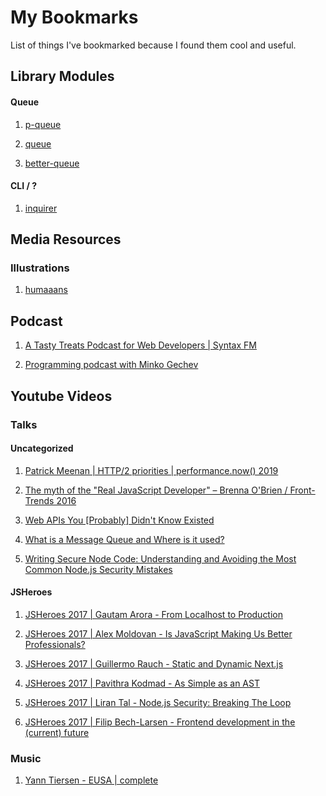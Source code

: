 # My Bookmarks

List of things I've bookmarked because I found them cool and useful.

## Library Modules

#### Queue

1. [p-queue](https://www.npmjs.com/package/p-queue)

2. [queue](https://www.npmjs.com/package/queue)

3. [better-queue](https://www.npmjs.com/package/better-queue)

#### CLI / ?

1. [inquirer](https://www.npmjs.com/package/inquirer)

## Media Resources

### Illustrations

1. [humaaans](https://www.humaaans.com)

## Podcast

1. [A Tasty Treats Podcast for Web Developers | Syntax FM](https://syntax.fm)

2. [Programming podcast with Minko Gechev](https://podcast.mgechev.com)

## Youtube Videos

### Talks

#### Uncategorized

1. [Patrick Meenan | HTTP/2 priorities | performance.now() 2019](https://www.youtube.com/watch?v=sgjxuhFQktE)

2. [The myth of the "Real JavaScript Developer" – Brenna O'Brien / Front-Trends 2016](https://www.youtube.com/watch?v=Xt5qpbiqw2g)

3. [Web APIs You [Probably] Didn't Know Existed](https://www.youtube.com/watch?v=EZpdEljk5dY)

4. [What is a Message Queue and Where is it used?](https://www.youtube.com/watch?v=oUJbuFMyBDk)

5. [Writing Secure Node Code: Understanding and Avoiding the Most Common Node.js Security Mistakes](https://www.youtube.com/watch?v=QSMbk2nLTBk)

#### JSHeroes

1. [JSHeroes 2017 | Gautam Arora - From Localhost to Production](https://www.youtube.com/watch?v=-UCtcKCYlwM)

2. [JSHeroes 2017 | Alex Moldovan - Is JavaScript Making Us Better Professionals?](https://www.youtube.com/watch?v=O7pnOru0S3E)

3. [JSHeroes 2017 | Guillermo Rauch - Static and Dynamic Next.js](https://www.youtube.com/watch?v=lLNJsuXB4CI)

4. [JSHeroes 2017 | Pavithra Kodmad - As Simple as an AST](https://www.youtube.com/watch?v=LRKlqR6KY_E)

5. [JSHeroes 2017 | Liran Tal - Node.js Security: Breaking The Loop](https://www.youtube.com/watch?v=DX8FSC_7wRI)

6. [JSHeroes 2017 | Filip Bech-Larsen - Frontend development in the (current) future](https://www.youtube.com/watch?v=eLnrIZd9cd8)

### Music

1. [Yann Tiersen - EUSA | complete](https://www.youtube.com/watch?v=X_YJrbDooO8)
